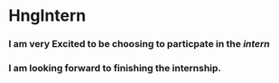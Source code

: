 # HngIntern
### I am very Excited to be choosing to particpate in the *intern*
### I am looking forward to finishing the internship.